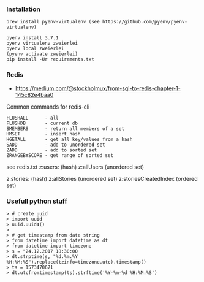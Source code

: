 ### Installation
```
brew install pyenv-virtualenv (see https://github.com/pyenv/pyenv-virtualenv)

pyenv install 3.7.1
pyenv virtualenv zweierlei
pyenv local zweierlei
(pyenv activate zweierlei)
pip install -Ur requirements.txt
```

### Redis
- https://medium.com/@stockholmux/from-sql-to-redis-chapter-1-145c82e4baa0

Common commands for redis-cli
```
FLUSHALL      - all
FLUSHDB       - current db
SMEMBERS      - return all members of a set
HMSET         - insert hash
HGETALL	      - get all key/values from a hash
SADD          - add to unordered set
ZADD	      - add to sorted set
ZRANGEBYSCORE - get range of sorted set
```

see redis.txt
z:users:<id> (hash)
z:allUsers   (unordered set)

z:stories:<id> (hash)
z:allStories   (unordered set)
z:storiesCreatedIndex (ordered set)


### Usefull python stuff
```
> # create uuid
> import uuid
> uuid.uuid4()
>
> # get timestamp from date string
> from datetime import datetime as dt
> from datetime import timezone
> s = "24.12.2017 18:30:00
> dt.strptime(s, "%d.%m.%Y %H:%M:%S").replace(tzinfo=timezone.utc).timestamp()
> ts = 1573470671
> dt.utcfromtimestamp(ts).strftime('%Y-%m-%d %H:%M:%S')
